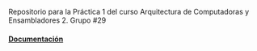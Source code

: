 Repositorio para la Práctica 1 del curso Arquitectura de Computadoras y Ensambladores 2. 
Grupo #29

#### [Documentación](http://https://docs.google.com/document/d/1NnXrCEQJL3u3libEAmz6UfslAAflflSe44G-XQVgg1g/edit?usp=sharing "Documentación")
